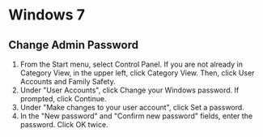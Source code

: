 # Windows 7
## Change Admin Password
1. From the Start menu, select Control Panel. If you are not already in Category View, in the upper left, click Category View. Then, click User Accounts and Family Safety.
2. Under "User Accounts", click Change your Windows password. If prompted, click Continue.
3. Under "Make changes to your user account", click Set a password.
4. In the "New password" and "Confirm new password" fields, enter the password. Click OK twice.
